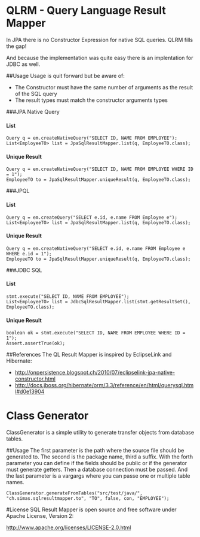 # QLRM - Query Language Result Mapper
In JPA there is no Constructor Expression for native SQL queries. QLRM fills the gap!

And because the implementation was quite easy there is an implentation for JDBC as well.

##Usage
Usage is quit forward but be aware of:
- The Constructor must have the same number of arguments as the result of the SQL query
- The result types must match the constructor arguments types

###JPA Native Query
#### List
    Query q = em.createNativeQuery("SELECT ID, NAME FROM EMPLOYEE");
    List<EmployeeTO> list = JpaSqlResultMapper.list(q, EmployeeTO.class);
#### Unique Result
    Query q = em.createNativeQuery("SELECT ID, NAME FROM EMPLOYEE WHERE ID = 1");
    EmployeeTO to = JpaSqlResultMapper.uniqueResult(q, EmployeeTO.class);
###JPQL
#### List
    Query q = em.createQuery("SELECT e.id, e.name FROM Employee e");
    List<EmployeeTO> list = JpaSqlResultMapper.list(q, EmployeeTO.class);
#### Unique Result
    Query q = em.createNativeQuery("SELECT e.id, e.name FROM Employee e WHERE e.id = 1");
    EmployeeTO to = JpaSqlResultMapper.uniqueResult(q, EmployeeTO.class);

###JDBC SQL
#### List
    stmt.execute("SELECT ID, NAME FROM EMPLOYEE");
    List<EmployeeTO> list = JdbcSqlResultMapper.list(stmt.getResultSet(), EmployeeTO.class);
#### Unique Result
    boolean ok = stmt.execute("SELECT ID, NAME FROM EMPLOYEE WHERE ID = 1");
    Assert.assertTrue(ok);

##References
The QL Result Mapper is inspired by EclipseLink and Hibernate:
- http://onpersistence.blogspot.ch/2010/07/eclipselink-jpa-native-constructor.html
- http://docs.jboss.org/hibernate/orm/3.3/reference/en/html/querysql.html#d0e13904

# Class Generator
ClassGenerator is a simple utility to generate transfer objects from database tables.

##Usage
The first parameter is the path where the source file should be generated to. The second is the package name, third a suffix.
With the forth parameter you can define if the fields should be public or if the generator must generate getters. 
Then a database connection must be passed. And the last parameter is a vargargs where you can passe one or multiple table names.

    ClassGenerator.generateFromTables("src/test/java/", "ch.simas.sqlresultmapper.to", "TO", false, con, "EMPLOYEE");

#License
SQL Result Mapper is open source and free software under Apache License, Version 2:

http://www.apache.org/licenses/LICENSE-2.0.html
